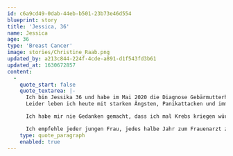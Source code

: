 ```yaml
---
id: c6a9cd49-0dab-44eb-b501-23b73e46d554
blueprint: story
title: 'Jessica, 36'
name: Jessica
age: 36
type: 'Breast Cancer'
image: stories/Christine_Raab.png
updated_by: a213c844-224f-4cde-a891-d1f543fd3b61
updated_at: 1630672857
content:
  -
    quote_start: false
    quote_textarea: |-
      Ich bin Jessika 36 und habe im Mai 2020 die Diagnose Gebärmutterhalskrebs bekommen, seitdem her hatte ich eine stressige Krankenhauszeit mit vielen auf und abs!
      Leider leben ich heute mit starken Ängsten, Panikattacken und immer steht der Krebs hinter mir! Ich bin Mutter einer 7-jährigen Tochter und eines wundervollen Partners, mit den zweien versuche ich jetzt irgendwie mein Leben neu zu strukturieren, den mein altes Leben werde ich nie wieder zurückbekommen ….

      Ich habe mir nie Gedanken gemacht, dass ich mal Krebs kriegen würde. Das war bei mir nie ein Thema. Ich habe 2014 meine Tochter bekommen und mich als Mutter total vergessen. Ich bin nicht mehr zum Arzt gegangen hatte den Fokus nur noch auf mein Kind gehabt. Dann kam die Diagnose: Gebärmutterhalskrebs. Ich hätte zu den Vorsorgen gehen müssen, weil im Nachhinein habe ich dafür 3-Fach gebüßt. 

      Ich empfehle jeder jungen Frau, jedes halbe Jahr zum Frauenarzt zu gehen und sich kontrollieren zu lassen. Lieber die Vorsorge machen anstatt danach was man in der Therapie durchstehen muss.
    type: quote_paragraph
    enabled: true
---
```

